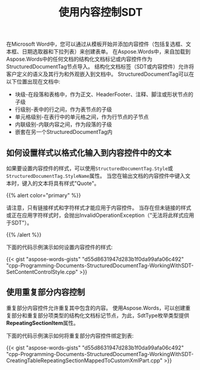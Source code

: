﻿---
title: 使用内容控制SDT
second_title: Aspose.Words对于C++
articleTitle: 使用内容控制SDT
linktitle: 使用内容控制SDT
type: docs
description: "高级文档内容管理，如何使用C++创建和操作内容控件（结构化文档标签）。"
weight: 390
url: /zh/cpp/structured-document-tags-or-content-control/
---

在Microsoft Word中，您可以通过从模板开始并添加内容控件（包括复选框、文本框、日期选取器和下拉列表）来创建表单。 在Aspose.Words中，来自加载到Aspose.Words中的任何文档的结构化文档标记或内容控件作为StructuredDocumentTag节点导入。 结构化文档标签（SDT或内容控件）允许将客户定义的语义及其行为和外观嵌入到文档中。 StructuredDocumentTag可以在以下位置出现在文档中:

- 块级-在段落和表格中，作为正文、HeaderFooter、注释、脚注或形状节点的子级
- 行级别-表中的行之间，作为表节点的子级
- 单元格级别-在表行中的单元格之间，作为行节点的子节点
- 内联级别-内联内容之间，作为段落的子级
- 嵌套在另一个StructuredDocumentTag内

## 如何设置样式以格式化输入到内容控件中的文本

如果要设置内容控件的样式，可以使用`StructuredDocumentTag.Style`或`StructuredDocumentTag.StyleName`属性。 当您在输出文档的内容控件中键入文本时，键入的文本将具有样式"Quote"。

{{% alert color="primary" %}}

请注意，只有链接样式和字符样式才能应用于内容控件。 当存在但未链接的样式或正在应用字符样式时，会抛出InvalidOperationException（"无法将此样式应用于SDT"）。

{{% /alert %}}

下面的代码示例演示如何设置内容控件的样式:

{{< gist "aspose-words-gists" "d55d8631947d283b1f0da99afa06c492" "cpp-Programming-Documents-StructuredDocumentTag-WorkingWithSDT-SetContentControlStyle.cpp" >}}

## 使用重复部分内容控制

重复部分内容控件允许重复其中包含的内容。 使用Aspose.Words，可以创建重复部分和重复部分项类型的结构化文档标记节点，为此，SdtType枚举类型提供**RepeatingSectionItem**属性。

下面的代码示例演示如何将重复部分内容控件绑定到表:

{{< gist "aspose-words-gists" "d55d8631947d283b1f0da99afa06c492" "cpp-Programming-Documents-StructuredDocumentTag-WorkingWithSDT-CreatingTableRepeatingSectionMappedToCustomXmlPart.cpp" >}}
